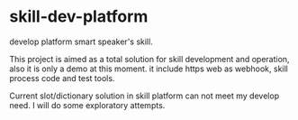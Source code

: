 # skill-dev-platform
develop platform smart speaker's skill.

This project is aimed as a total solution for skill development and operation, also it is only a demo at this moment. it include https web as webhook, skill process code and test tools.

Current slot/dictionary solution in skill platform can not meet my develop need. I will do some exploratory attempts.
